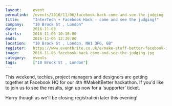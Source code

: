 ```yaml
---
layout: 	event
permalink:	/events/2016/11/06/facebook-hack-come-and-see-the-judging
title:		"InterTech + Facebook Hack - come and see the judging!"
company:	"10 Brock St , London"
date:		2016-11-03
starts:		2016-11-06 10:30:00
ends: 		2016-11-06 12:30:00
location:	"10 Brock St , London, NW1 3FG, GB"
register:	https://www.eventbrite.co.uk/e/make-stuff-better-facebook-intertech-24hr-hackathon-iv-registration-28505424492#tickets
image: 		2016-11-03-facebook-hack-come-and-see-the-judging.jpg
category:	events
tags:		["10 Brock St , London"]
---
```


This weekend, techies, project managers and designers are getting together at Facebook HQ for our 4th #MakeItBetter hackathon. If you'd like to join us to see the results, sign up now for a 'supporter' ticket. 

Hurry though as we'll be closing registration later this evening!